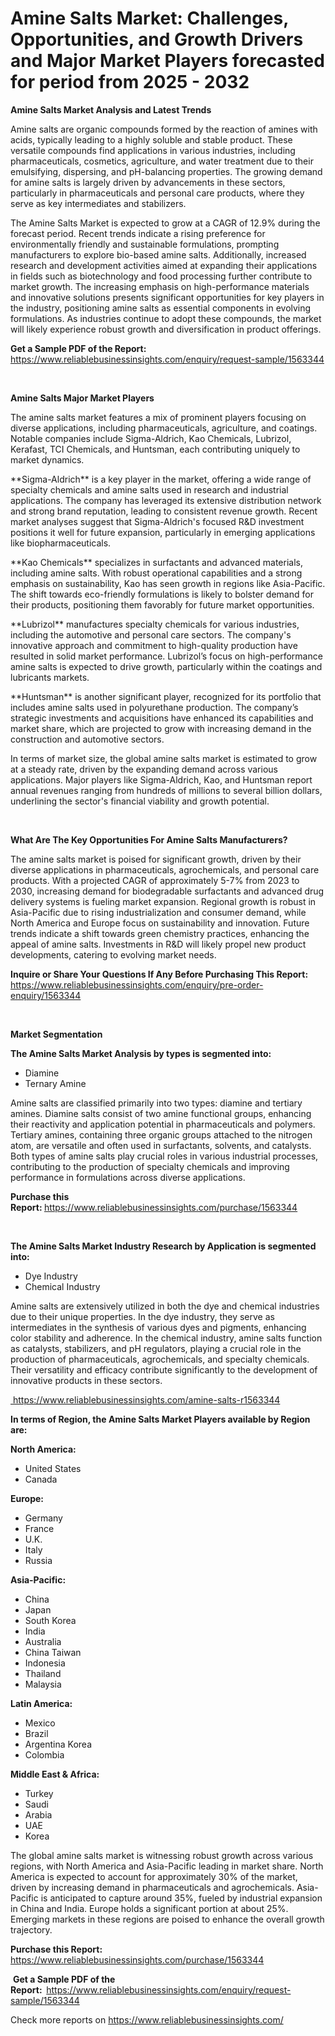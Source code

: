 <p><h1>Amine Salts Market: Challenges, Opportunities, and Growth Drivers and Major Market Players forecasted for period from 2025 - 2032</h1></p><p><strong>Amine Salts Market Analysis and Latest Trends</strong></p>
<p><p>Amine salts are organic compounds formed by the reaction of amines with acids, typically leading to a highly soluble and stable product. These versatile compounds find applications in various industries, including pharmaceuticals, cosmetics, agriculture, and water treatment due to their emulsifying, dispersing, and pH-balancing properties. The growing demand for amine salts is largely driven by advancements in these sectors, particularly in pharmaceuticals and personal care products, where they serve as key intermediates and stabilizers.</p><p>The Amine Salts Market is expected to grow at a CAGR of 12.9% during the forecast period. Recent trends indicate a rising preference for environmentally friendly and sustainable formulations, prompting manufacturers to explore bio-based amine salts. Additionally, increased research and development activities aimed at expanding their applications in fields such as biotechnology and food processing further contribute to market growth. The increasing emphasis on high-performance materials and innovative solutions presents significant opportunities for key players in the industry, positioning amine salts as essential components in evolving formulations. As industries continue to adopt these compounds, the market will likely experience robust growth and diversification in product offerings.</p></p>
<p><strong>Get a Sample PDF of the Report:&nbsp;</strong> <a href="https://www.reliablebusinessinsights.com/enquiry/request-sample/1563344?utm_campaign=3439&utm_medium=2&utm_source=Github&utm_content=ia&utm_term=02042025&utm_id=amine-salts">https://www.reliablebusinessinsights.com/enquiry/request-sample/1563344</a></p>
<p>&nbsp;</p>
<p><strong>Amine Salts Major Market Players</strong></p>
<p><p>The amine salts market features a mix of prominent players focusing on diverse applications, including pharmaceuticals, agriculture, and coatings. Notable companies include Sigma-Aldrich, Kao Chemicals, Lubrizol, Kerafast, TCI Chemicals, and Huntsman, each contributing uniquely to market dynamics.</p><p>**Sigma-Aldrich** is a key player in the market, offering a wide range of specialty chemicals and amine salts used in research and industrial applications. The company has leveraged its extensive distribution network and strong brand reputation, leading to consistent revenue growth. Recent market analyses suggest that Sigma-Aldrich's focused R&D investment positions it well for future expansion, particularly in emerging applications like biopharmaceuticals.</p><p>**Kao Chemicals** specializes in surfactants and advanced materials, including amine salts. With robust operational capabilities and a strong emphasis on sustainability, Kao has seen growth in regions like Asia-Pacific. The shift towards eco-friendly formulations is likely to bolster demand for their products, positioning them favorably for future market opportunities.</p><p>**Lubrizol** manufactures specialty chemicals for various industries, including the automotive and personal care sectors. The company's innovative approach and commitment to high-quality production have resulted in solid market performance. Lubrizol’s focus on high-performance amine salts is expected to drive growth, particularly within the coatings and lubricants markets.</p><p>**Huntsman** is another significant player, recognized for its portfolio that includes amine salts used in polyurethane production. The company’s strategic investments and acquisitions have enhanced its capabilities and market share, which are projected to grow with increasing demand in the construction and automotive sectors.</p><p>In terms of market size, the global amine salts market is estimated to grow at a steady rate, driven by the expanding demand across various applications. Major players like Sigma-Aldrich, Kao, and Huntsman report annual revenues ranging from hundreds of millions to several billion dollars, underlining the sector's financial viability and growth potential.</p></p>
<p>&nbsp;</p>
<p><strong>What Are The Key Opportunities For Amine Salts Manufacturers?</strong></p>
<p><p>The amine salts market is poised for significant growth, driven by their diverse applications in pharmaceuticals, agrochemicals, and personal care products. With a projected CAGR of approximately 5-7% from 2023 to 2030, increasing demand for biodegradable surfactants and advanced drug delivery systems is fueling market expansion. Regional growth is robust in Asia-Pacific due to rising industrialization and consumer demand, while North America and Europe focus on sustainability and innovation. Future trends indicate a shift towards green chemistry practices, enhancing the appeal of amine salts. Investments in R&D will likely propel new product developments, catering to evolving market needs.</p></p>
<p><strong>Inquire or Share Your Questions If Any Before Purchasing This Report:</strong> <a href="https://www.reliablebusinessinsights.com/enquiry/pre-order-enquiry/1563344?utm_campaign=3439&utm_medium=2&utm_source=Github&utm_content=ia&utm_term=02042025&utm_id=amine-salts">https://www.reliablebusinessinsights.com/enquiry/pre-order-enquiry/1563344</a></p>
<p>&nbsp;</p>
<p><strong>Market Segmentation</strong></p>
<p><strong>The Amine Salts Market Analysis by types is segmented into:</strong></p>
<p><ul><li>Diamine</li><li>Ternary Amine</li></ul></p>
<p><p>Amine salts are classified primarily into two types: diamine and tertiary amines. Diamine salts consist of two amine functional groups, enhancing their reactivity and application potential in pharmaceuticals and polymers. Tertiary amines, containing three organic groups attached to the nitrogen atom, are versatile and often used in surfactants, solvents, and catalysts. Both types of amine salts play crucial roles in various industrial processes, contributing to the production of specialty chemicals and improving performance in formulations across diverse applications.</p></p>
<p><strong>Purchase this Report:&nbsp;</strong><a href="https://www.reliablebusinessinsights.com/purchase/1563344?utm_campaign=3439&utm_medium=2&utm_source=Github&utm_content=ia&utm_term=02042025&utm_id=amine-salts">https://www.reliablebusinessinsights.com/purchase/1563344</a></p>
<p>&nbsp;</p>
<p><strong>The Amine Salts Market Industry Research by Application is segmented into:</strong></p>
<p><ul><li>Dye Industry</li><li>Chemical Industry</li></ul></p>
<p><p>Amine salts are extensively utilized in both the dye and chemical industries due to their unique properties. In the dye industry, they serve as intermediates in the synthesis of various dyes and pigments, enhancing color stability and adherence. In the chemical industry, amine salts function as catalysts, stabilizers, and pH regulators, playing a crucial role in the production of pharmaceuticals, agrochemicals, and specialty chemicals. Their versatility and efficacy contribute significantly to the development of innovative products in these sectors.</p></p>
<p><a href="https://www.reliablebusinessinsights.com/amine-salts-r1563344?utm_campaign=3439&utm_medium=2&utm_source=Github&utm_content=ia&utm_term=02042025&utm_id=amine-salts">&nbsp;https://www.reliablebusinessinsights.com/amine-salts-r1563344</a></p>
<p><strong>In terms of Region, the Amine Salts Market Players available by Region are:</strong></p>
<p>
    <p> <strong> North America: </strong>
        <ul>
            <li>United States</li>
            <li>Canada</li>
        </ul>
        </p> 
    <p> <strong> Europe: </strong>
        <ul>
            <li>Germany</li>
            <li>France</li>
            <li>U.K.</li>
            <li>Italy</li>
            <li>Russia</li>
        </ul>
        </p> 
    <p> <strong> Asia-Pacific: </strong>
        <ul>
            <li>China</li>
            <li>Japan</li>
            <li>South Korea</li>
            <li>India</li>
            <li>Australia</li>
            <li>China Taiwan</li>
            <li>Indonesia</li>
            <li>Thailand</li>
            <li>Malaysia</li>
        </ul>
        </p> 
    <p> <strong> Latin America: </strong>
        <ul>
            <li>Mexico</li>
            <li>Brazil</li>
            <li>Argentina Korea</li>
            <li>Colombia</li>
        </ul>
        </p> 
    <p> <strong> Middle East & Africa: </strong>
        <ul>
            <li>Turkey</li>
            <li>Saudi</li>
            <li>Arabia</li>
            <li>UAE</li>
            <li>Korea</li>
        </ul>
    </p>
    </p>
<p><p>The global amine salts market is witnessing robust growth across various regions, with North America and Asia-Pacific leading in market share. North America is expected to account for approximately 30% of the market, driven by increasing demand in pharmaceuticals and agrochemicals. Asia-Pacific is anticipated to capture around 35%, fueled by industrial expansion in China and India. Europe holds a significant portion at about 25%. Emerging markets in these regions are poised to enhance the overall growth trajectory.</p></p>
<p><strong>Purchase this Report: </strong><a href="https://www.reliablebusinessinsights.com/purchase/1563344?utm_campaign=3439&utm_medium=2&utm_source=Github&utm_content=ia&utm_term=02042025&utm_id=amine-salts">https://www.reliablebusinessinsights.com/purchase/1563344</a></p>
<p>&nbsp;<strong>Get a Sample PDF of the Report:&nbsp;&nbsp;</strong><a href="https://www.reliablebusinessinsights.com/enquiry/request-sample/1563344?utm_campaign=3439&utm_medium=2&utm_source=Github&utm_content=ia&utm_term=02042025&utm_id=amine-salts">https://www.reliablebusinessinsights.com/enquiry/request-sample/1563344</a></p>
<p><strong></strong></p>
<p>Check more reports on <a href="https://www.reliablebusinessinsights.com/?utm_campaign=3439&utm_medium=2&utm_source=Github&utm_content=ia&utm_term=02042025&utm_id=amine-salts">https://www.reliablebusinessinsights.com/</a></p>